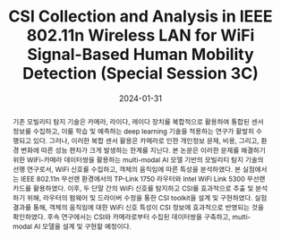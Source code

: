 ---
title: "CSI Collection and Analysis in IEEE 802.11n Wireless LAN for WiFi Signal-Based Human Mobility Detection (Special Session 3C)"
collection: publications
permalink: /publication/2023-dc16
date: 2024-01-31
venue: '2024 한국통신학회 동계종합학술발표회'
# just display our icon symbols
paperurl: 'https://www.dbpia.co.kr/journal/articleDetail?nodeId=NODE11736948'
# slidesurl: 'http://academicpages.github.io/files/slides1.pdf'
pubtype: 'domestic_conference'
link: 'https://www.dbpia.co.kr/journal/articleDetail?nodeId=NODE11736948'
# code: 'https://github.com/FIVEYOUNGWOO/IEEE-802.11n-CSI-Camera-Synchronization-Toolkit'
github: 'https://github.com/FIVEYOUNGWOO/IEEE-802.11n-CSI-Camera-Synchronization-Toolkit'
citation: '<strong>오영우</strong>, 강정태, 이슬람 헬미, 이프티카르 아마드, 마날 모샤라프, 최우열. &quot;WiFi 신호 기반 Human Mobility 탐지를 위한 IEEE 802.11n 무선 LAN 환경에서의 CSI 수집 및 분석.&quot; <i>2024 한국통신학회 동계종합학술발표회</i>, 용평, 대한민국, 2024.01.31 - 02.02. (<u>Status: Presented on 2024.01.31.</u>)'
excerpt_separator: ""
abstract: "기존 모빌리티 탐지 기술은 카메라, 라이다, 레이다 장치를 복합적으로 활용하여 통합된 센서정보를 수집하고, 이를 학습 및 예측하는 deep learning 기술을 적용하는 연구가 활발히 수행되고 있다. 그러나, 이러한 복합 센서 활용은 카메라로 인한 개인정보 문제, 비용, 그리고, 환경 변화에 따른 성능 편차가 크게 발생하는 한계를 지닌다. 본 논문은 이러한 문제를 해결하기 위한 WiFi-카메라 데이터쌍을 활용하는 multi-modal AI 모델 기반의 모빌리티 탐지 기술의 선행 연구로서, WiFi 신호를 수집하고, 객체의 움직임에 따른 특성을 분석하였다. 본 실험에서는 IEEE 802.11n 무선랜 환경에서의 TP-Link 1750 라우터와 Intel WiFi Link 5300 무선랜 카드를 활용하였다. 이후, 두 단말 간의 WiFi 신호를 탐지하고 CSI를 효과적으로 추출 및 분석하기 위해, 라우터의 펌웨어 및 드라이버 수정을 통한 CSI toolkit을 설계 및 구현하였다. 실험 결과를 통해, 객체의 움직임에 대한 WiFi 신호 특성이 CSI 정보에 효과적으로 반영되는 것을 확인하였다. 후속 연구에서는 CSI와 카메라로부터 수집된 데이터쌍을 구축하고, multi-modal AI 모델을 설계 및 구현할 예정이다."
---
